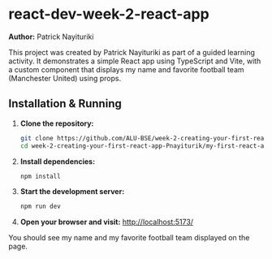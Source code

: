 
# react-dev-week-2-react-app

**Author:** Patrick Nayituriki

This project was created by Patrick Nayituriki as part of a guided learning activity. It demonstrates a simple React app using TypeScript and Vite, with a custom component that displays my name and favorite football team (Manchester United) using props.

## Installation & Running

1. **Clone the repository:**
	```bash
	git clone https://github.com/ALU-BSE/week-2-creating-your-first-react-app-Pnayiturik.git
	cd week-2-creating-your-first-react-app-Pnayiturik/my-first-react-app
	```

2. **Install dependencies:**
	```bash
	npm install
	```

3. **Start the development server:**
	```bash
	npm run dev
	```

4. **Open your browser and visit:**
	[http://localhost:5173/](http://localhost:5173/)

You should see my name and my favorite football team displayed on the page.
